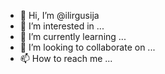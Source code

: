 - 👋 Hi, I’m @ilirgusija
- 👀 I’m interested in ...
- 🌱 I’m currently learning ...
- 💞️ I’m looking to collaborate on ...
- 📫 How to reach me ...

<!---
ilirgusija/ilirgusija is a ✨ special ✨ repository because its `README.md` (this file) appears on your GitHub profile.
You can click the Preview link to take a look at your changes.
--->
